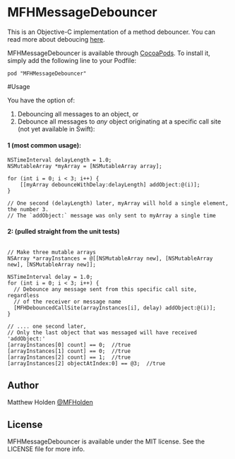 # MFHMessageDebouncer

This is an Objective-C implementation of a method debouncer. You can
read more about deboucing [here](http://unscriptable.com/2009/03/20/debouncing-javascript-methods/).

MFHMessageDebouncer is available through [CocoaPods](http://cocoapods.org). To install
it, simply add the following line to your Podfile:

    pod "MFHMessageDebouncer"

#Usage

You have the option of:

1. Debouncing all messages to an object, or 
2. Debounce all messages to *any* object originating at a specific call
site (not yet available in Swift):

#### 1 (most common usage):

```objc
NSTimeInterval delayLength = 1.0;
NSMutableArray *myArray = [NSMutableArray array];

for (int i = 0; i < 3; i++) {
    [[myArray debounceWithDelay:delayLength] addObject:@(i)];
}

// One second (delayLength) later, myArray will hold a single element, the number 3.
// The `addObject:` message was only sent to myArray a single time
```

#### 2:  (pulled straight from the unit tests)

```objc

// Make three mutable arrays
NSArray *arrayInstances = @[[NSMutableArray new], [NSMutableArray new], [NSMutableArray new]];

NSTimeInterval delay = 1.0;
for (int i = 0; i < 3; i++) {
  // Debounce any message sent from this specific call site, regardless
  // of the receiver or message name
  [MFHDebouncedCallSite(arrayInstances[i], delay) addObject:@(i)];
}

// .... one second later, 
// Only the last object that was messaged will have received 'addObject:'
[arrayInstances[0] count] == 0;  //true
[arrayInstances[1] count] == 0;  //true
[arrayInstances[2] count] == 1;  //true
[arrayInstances[2] objectAtIndex:0] == @3;  //true
```


## Author

Matthew Holden [@MFHolden](http://twitter.com/mfholden)

## License

MFHMessageDebouncer is available under the MIT license. See the LICENSE file for more info.

